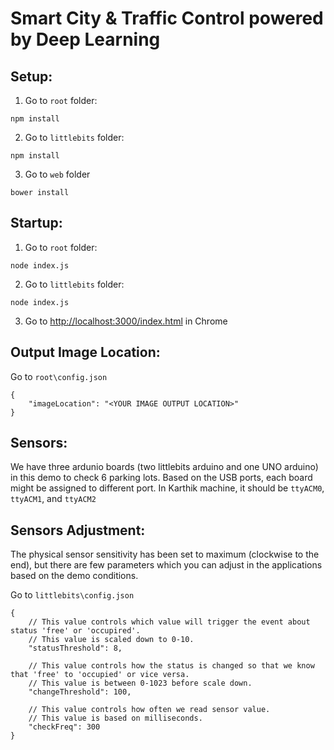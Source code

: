 # Smart City & Traffic Control powered by Deep Learning

## Setup:
1. Go to ```root``` folder:
  ```
  npm install
  ```

2. Go to ```littlebits``` folder:
  ```
  npm install
  ```

3. Go to ```web``` folder
  ```
  bower install
  ```
  
## Startup:
1. Go to ```root``` folder:
  ```
  node index.js
  ```
  
2. Go to ```littlebits``` folder:
  ```
  node index.js
  ```
  
3. Go to [http://localhost:3000/index.html](http://localhost:3000/index.html) in Chrome

## Output Image Location:
Go to ```root\config.json```
```
{
	"imageLocation": "<YOUR IMAGE OUTPUT LOCATION>"
}
```

## Sensors:
We have three ardunio boards (two littlebits arduino and one UNO arduino) in this demo to check 6 parking lots. Based on the USB ports, each board might be assigned to different port. In Karthik machine, it should be ```ttyACM0```,  ```ttyACM1```, and ```ttyACM2```

## Sensors Adjustment:
The physical sensor sensitivity has been set to maximum (clockwise to the end), but there are few parameters which you can adjust in the applications based on the demo conditions.

Go to ```littlebits\config.json```
```
{
	// This value controls which value will trigger the event about status 'free' or 'occupired'. 
	// This value is scaled down to 0-10.
	"statusThreshold": 8,

	// This value controls how the status is changed so that we know that 'free' to 'occupied' or vice versa.
	// This value is between 0-1023 before scale down.
	"changeThreshold": 100,

	// This value controls how often we read sensor value. 
	// This value is based on milliseconds. 
	"checkFreq": 300
}
```

